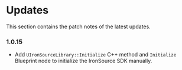 # Updates

This section contains the patch notes of the latest updates.

### 1.0.15
- Add `UIronSourceLibrary::Initialize` C++ method and `Initialize` Blueprint node to initialize the IronSource SDK manually.


